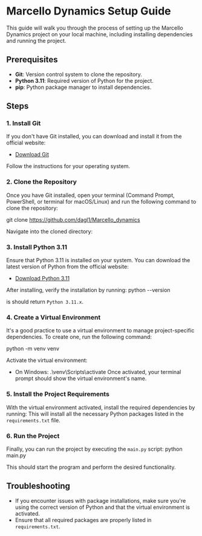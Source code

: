 # Marcello Dynamics Setup Guide

This guide will walk you through the process of setting up the Marcello Dynamics project on your local machine, including installing dependencies and running the project.

## Prerequisites

- **Git**: Version control system to clone the repository.
- **Python 3.11**: Required version of Python for the project.
- **pip**: Python package manager to install dependencies.

## Steps

### 1. Install Git

If you don't have Git installed, you can download and install it from the official website:

- [Download Git](https://git-scm.com/)

Follow the instructions for your operating system.

### 2. Clone the Repository

Once you have Git installed, open your terminal (Command Prompt, PowerShell, or terminal for macOS/Linux) and run the following command to clone the repository:

git clone https://github.com/dagl1/Marcello_dynamics


Navigate into the cloned directory:


### 3. Install Python 3.11

Ensure that Python 3.11 is installed on your system. You can download the latest version of Python from the official website:

- [Download Python 3.11](https://www.python.org/downloads/release/python-3110/)

After installing, verify the installation by running:
python --version

is should return `Python 3.11.x`.

### 4. Create a Virtual Environment

It's a good practice to use a virtual environment to manage project-specific dependencies. To create one, run the following command:

python -m venv venv

Activate the virtual environment:

- On Windows:
.\venv\Scripts\activate
Once activated, your terminal prompt should show the virtual environment's name.

### 5. Install the Project Requirements

With the virtual environment activated, install the required dependencies by running:
This will install all the necessary Python packages listed in the `requirements.txt` file.

### 6. Run the Project

Finally, you can run the project by executing the `main.py` script:
python main.py

This should start the program and perform the desired functionality.

## Troubleshooting

- If you encounter issues with package installations, make sure you're using the correct version of Python and that the virtual environment is activated.
- Ensure that all required packages are properly listed in `requirements.txt`.
